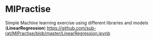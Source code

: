 # MlPractise
Simple Machine learning exercise using different libraries and models
(**LinearRegression**) https://github.com/sub-rat/MlPractise/blob/master/LinearRegression.ipynb
